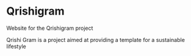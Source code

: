 # Qrishigram
Website for the Qrishigram project

Qrishi Gram is a project aimed at providing a template for a sustainable lifestyle
